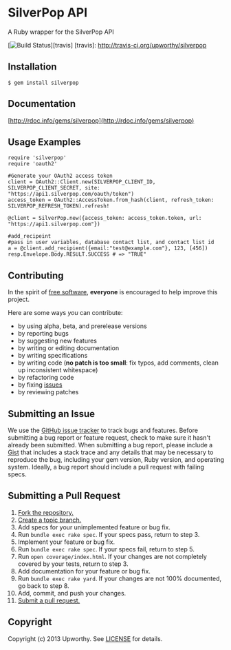 # SilverPop API
A Ruby wrapper for the SilverPop API

[![Build Status](https://secure.travis-ci.org/upworthy/silverpop.png?branch=master)][travis]
[travis]: http://travis-ci.org/upworthy/silverpop

## Installation

    $ gem install silverpop

## Documentation

[http://rdoc.info/gems/silverpop](http://rdoc.info/gems/silverpop)


## Usage Examples
    require 'silverpop'
    require 'oauth2'

    #Generate your OAuth2 access token
    client = OAuth2::Client.new(SILVERPOP_CLIENT_ID, SILVERPOP_CLIENT_SECRET, site: "https://api1.silverpop.com/oauth/token")
    access_token = OAuth2::AccessToken.from_hash(client, refresh_token: SILVERPOP_REFRESH_TOKEN).refresh!

    @client = SilverPop.new({access_token: access_token.token, url: "https://api1.silverpop.com"})

    #add_recipeint
    #pass in user variables, database contact list, and contact list id
    a = @client.add_recipient({email:"test@example.com"}, 123, [456])
    resp.Envelope.Body.RESULT.SUCCESS # => "TRUE"

## Contributing
In the spirit of [free software][free-sw], **everyone** is encouraged to help improve
this project.

[free-sw]: http://www.fsf.org/licensing/essays/free-sw.html

Here are some ways *you* can contribute:

* by using alpha, beta, and prerelease versions
* by reporting bugs
* by suggesting new features
* by writing or editing documentation
* by writing specifications
* by writing code (**no patch is too small**: fix typos, add comments, clean up
  inconsistent whitespace)
* by refactoring code
* by fixing [issues][]
* by reviewing patches

[issues]: http://github.com/upworthy/silverpop/issues

## Submitting an Issue
We use the [GitHub issue tracker][issues] to track bugs and features. Before
submitting a bug report or feature request, check to make sure it hasn't
already been submitted. When submitting a bug report, please include a [Gist][]
that includes a stack trace and any details that may be necessary to reproduce
the bug, including your gem version, Ruby version, and operating system.
Ideally, a bug report should include a pull request with failing specs.

[gist]: https://gist.github.com/

## Submitting a Pull Request
1. [Fork the repository.][fork]
2. [Create a topic branch.][branch]
3. Add specs for your unimplemented feature or bug fix.
4. Run `bundle exec rake spec`. If your specs pass, return to step 3.
5. Implement your feature or bug fix.
6. Run `bundle exec rake spec`. If your specs fail, return to step 5.
7. Run `open coverage/index.html`. If your changes are not completely covered
   by your tests, return to step 3.
8. Add documentation for your feature or bug fix.
9. Run `bundle exec rake yard`. If your changes are not 100% documented, go
   back to step 8.
10. Add, commit, and push your changes.
11. [Submit a pull request.][pr]

[fork]: http://help.github.com/fork-a-repo/
[branch]: http://learn.github.com/p/branching.html
[pr]: http://help.github.com/send-pull-requests/

## Copyright
Copyright (c) 2013 Upworthy. See [LICENSE][] for details.

[license]: https://github.com/upworthy/silverpop/blob/master/LICENSE.md

